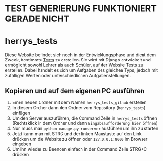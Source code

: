 # TEST GENERIERUNG FUNKTIONIERT GERADE NICHT

# herrys_tests
Diese Website befindet sich noch in der Entwicklungsphase und dient dem Zweck, bestimmte [Tests](https://github.com/HerrjeAlf/Schule) zu erstellen. Sie wird mit Django entwickelt und ermöglicht sowohl Lehrer als auch Schüler, auf der Website Tests zu erstellen. Dabei handelt es sich um Aufgaben des gleichen Typs, jedoch mit zufälligen Werten oder unterschiedlichen Aufgabenstellungen.

## Kopieren und auf dem eigenen PC ausführen
1. Einen neuen Ordner mit dem Namen `herrys_tests_github` erstellen
2. In diesem Ordner dann den Ordner vom Repository (`herrys_tests`) einfügen
3. Um den Server auszuführen, die Command Zeile in `herrys_tests` öffnen (Rechtsklick in dem Ordner und dann `Eingabeaufforderung hier öffnen`)
4. Nun muss man `python manage.py runserver` ausführen um ihn zu starten
5. Jetzt kann man mit STRG und der linken Maustaste auf den Link drücken um die Website zu öffnen oder `127.0.0.1:8000` im Browser eingeben
6. Um ihn wieder zu Beenden einfach in der Command Zeile STRG+C drücken
